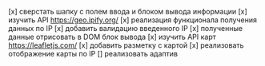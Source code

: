 [x] сверстать шапку с полем ввода и блоком вывода информации
[x] изучить API https://geo.ipify.org/
[x] реализация функционала получения данных по IP
[x] добавить валидацию введенного IP
[x] полученные данные отрисовать в DOM блок вывода
[x] изучить API карт https://leafletjs.com/
[x] добавить разметку с картой
[x] реализовать отображение карты по IP
[] реализовать адаптив
